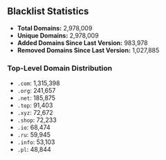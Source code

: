 ## Blacklist Statistics

- **Total Domains:** 2,978,009
- **Unique Domains:** 2,978,009
- **Added Domains Since Last Version:** 983,978
- **Removed Domains Since Last Version:** 1,027,885

### Top-Level Domain Distribution

-  `.com`: 1,315,398
-  `.org`: 241,657
-  `.net`: 185,875
-  `.top`: 91,403
-  `.xyz`: 72,672
-  `.shop`: 72,233
-  `.io`: 68,474
-  `.ru`: 59,945
-  `.info`: 53,103
-  `.pl`: 48,844

